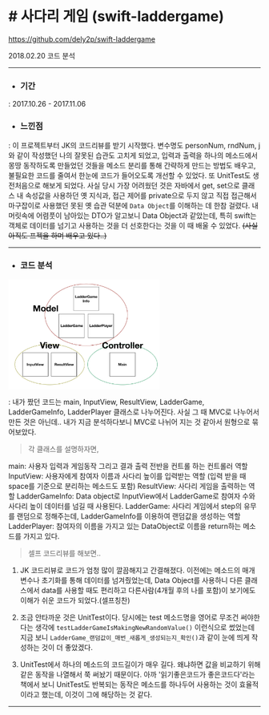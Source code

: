 # # 사다리 게임 (swift-laddergame)
https://github.com/dely2p/swift-laddergame

  2018.02.20 코드 분석

---

- ### 기간
 : 2017.10.26 - 2017.11.06
- ### 느낀점
 : 이 프로젝트부터 JK의 코드리뷰를 받기 시작했다.
    변수명도 personNum, rndNum, j와 같이 작성했던 나의 잘못된 습관도 고치게 되었고, 입력과 출력을 하나의 메소드에서 몽땅 동작하도록 만들었던 것들을 메소드 분리를 통해 간략하게 만드는 방법도 배우고, 불필요한 코드를 줄여서 한눈에 코드가 들어오도록 개선할 수 있었다. 또 UnitTest도 생전처음으로 해보게 되었다.
    사실 당시 가장 어려웠던 것은 자바에서 get, set으로 클래스 내 속성값을 사용하던 옛 지식과, 접근 제어를 private으로 두지 않고 직접 접근해서 마구잡이로 사용했던 못된 옛 습관 덕분에 `Data Object`를 이해하는 데 한참 걸렸다. 내 머릿속에 어렴풋이 남아있는 DTO가 알고보니 Data Object과 같았는데, 특히 swift는 객체로 데이터를 넘기고 사용하는 것을 더 선호한다는 것을 이 때 배울 수 있었다. ~~(사실 아직도 프젝을 하며 배우고 있다..)~~

---

- ### 코드 분석

<img src="./img/LadderGame1.png" width="60%" height="60%" align="center">

: 내가 짰던 코드는 main, InputView, ResultView, LadderGame, LadderGameInfo, LadderPlayer 클래스로 나누어진다.
사실 그 때 MVC로 나누어서 만든 것은 아닌데.. 내가 지금 분석하다보니 MVC로 나뉘어 지는 것 같아서 원형으로 묶어보았다.

 > 각 클래스를 설명하자면,
 
 main: 사용자 입력과 게임동작 그리고 결과 출력 전반을 컨트롤 하는 컨트롤러 역할
 InputView: 사용자에게 참여자 이름과 사다리 높이를 입력받는 역할 (입력 받을 때 space를 기준으로 분리하는 메소드도 포함)
 ResultView: 사다리 게임을 출력하는 역할
 LadderGameInfo: Data object로 InputView에서 LadderGame로 참여자 수와 사다리 높이 데이터를 넘길 때 사용된다.
 LadderGame: 사다리 게임에서 step의 유무를 랜덤으로 정해주는데, LadderGameInfo를 이용하여 랜덤값을 생성하는 역할
 LadderPlayer: 참여자의 이름을 가지고 있는 DataObject로 이름을 return하는 메소드를 가지고 있다.


  > 셀프 코드리뷰를 해보면..

1. JK 코드리뷰로 코드가 엄청 많이 깔끔해지고 간결해졌다. 이전에는 메소드의 매개변수나 초기화를 통해 데이터를 넘겨줬었는데, Data Object를 사용하니 다른 클래스에서 data를 사용할 때도 편리하고 다른사람(4개월 후의 나를 포함)이 보기에도 이해가 쉬운 코드가 되었다.(셀프칭찬)

2. 조금 안타까운 것은 UnitTest이다. 당시에는 test 메소드명을 영어로 무조건 써야한다는 생각에 `testLadderGameIsMakingNewRandomValue()` 이런식으로 썼었는데 지금 보니 `LadderGame_랜덤값이_매번_새롭게_생성되는지_확인()`과 같이 눈에 띄게 작성하는 것이 더 좋았겠다.

3. UnitTest에서 하나의 메소드의 코드길이가 매우 길다. 왜냐하면 값을 비교하기 위해 같은 동작을 나열해서 쭉 써놨기 때문이다. 아까 '읽기좋은코드가 좋은코드다'라는 책에서 보니 UnitTest도 반복되는 동작은 메소드를 하나두어 사용하는 것이 효율적이라고 했는데, 이것이 그에 해당하는 것 같다.
  
  ---
